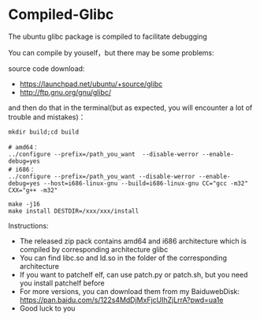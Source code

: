 # Compiled-Glibc
The ubuntu glibc package is compiled  to facilitate  debugging

You can compile by youself，but there may be some problems:

source code download:

* https://launchpad.net/ubuntu/+source/glibc
* http://ftp.gnu.org/gnu/glibc/

and then do that in the terminal(but as expected, you will encounter a lot of trouble and mistakes)：
```
mkdir build;cd build

# amd64：
../configure --prefix=/path_you_want  --disable-werror --enable-debug=yes
# i686：
../configure --prefix=/path_you_want --disable-werror --enable-debug=yes --host=i686-linux-gnu --build=i686-linux-gnu CC="gcc -m32" CXX="g++ -m32" 

make -j16
make install DESTDIR=/xxx/xxx/install
```
Instructions:

* The released zip pack contains amd64 and i686 architecture which is compiled by corresponding architecture glibc
* You can find libc.so and ld.so in the folder of the corresponding architecture
* If you want to patchelf elf, can use patch.py or patch.sh, but you need you install patchelf before
* For more versions, you can download them from my BaiduwebDisk: https://pan.baidu.com/s/122s4MdDjMxFjcUIhZjLrrA?pwd=ua1e 
* Good luck to you

